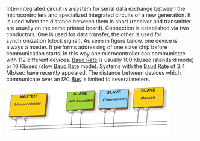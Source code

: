Inter-integrated circuit is a system for serial data exchange between the microcontrollers and specialized integrated circuits of a new generation. It is used when the distance between them is short (receiver and transmitter are usually on the same printed board). Connection is established via two conductors. One is used for data transfer, the other is used for synchronization (clock signal). As seen in figure below, one device is always a master. It performs addressing of one slave chip before communication starts. In this way one microcontroller can communicate with 112 different devices. [Baud Rate](Baud%20Rate.md) is usually 100 Kb/sec (standard mode) or 10 Kb/sec (slow [Baud Rate](Baud%20Rate.md) mode). Systems with the [Baud Rate](Baud%20Rate.md) of 3.4 Mb/sec have recently appeared. The distance between devices which communicate over an I2C [Bus](Bus.md) is limited to several meters.
![center](../Machine%20Learning/Images/Pasted%20image%2020241216183609.png)